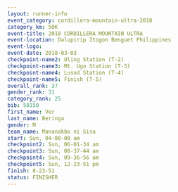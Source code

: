 ```yaml
---
layout: runner-info 
event_category: cordillera-mountain-ultra-2018 
category_km: 50K 
event-title: 2018 CORDILLERA MOUNTAIN ULTRA 
event-location: Dalupirip Itogon Benguet Philippines 
event-logo: 
event-date: 2018-03-03 
checkpoint-name2: Oling Station (T-2) 
checkpoint-name3: Mt. Ugo Station (T-3) 
checkpoint-name4: Lusod Station (T-4) 
checkpoint-name5: Finish (T-5) 
overall_rank: 37
gender_rank: 31
category_rank: 25
bib: 50150
first_name: Ver
last_name: Beringa
gender: M
team_name: Mananakbo ni Sisa
start: Sun, 04-00-00 am
checkpoint2: Sun, 06-01-34 am
checkpoint3: Sun, 08-37-44 am
checkpoint4: Sun, 09-36-56 am
checkpoint5: Sun, 12-23-51 pm
finish: 8-23-51
status: FINISHER
---
```

